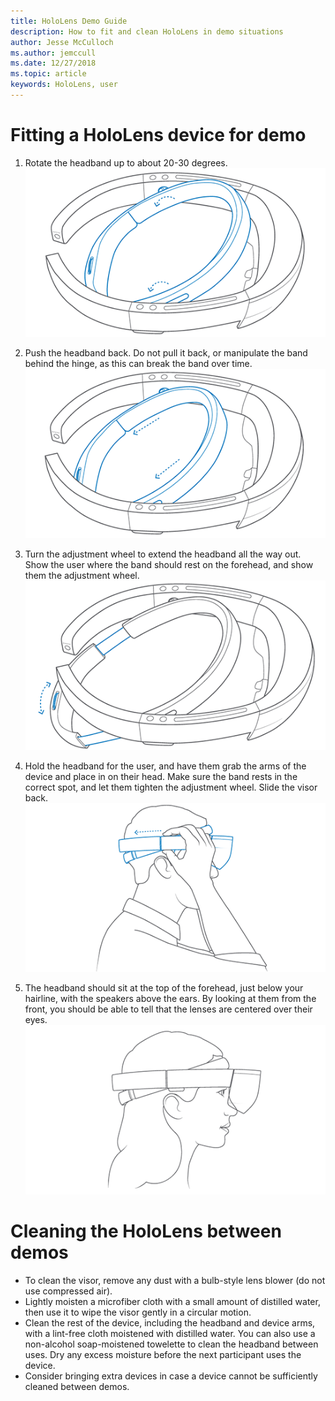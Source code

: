 ```yaml
---
title: HoloLens Demo Guide
description: How to fit and clean HoloLens in demo situations
author: Jesse McCulloch
ms.author: jemccull
ms.date: 12/27/2018
ms.topic: article
keywords: HoloLens, user
---
```


<H1>Fitting a HoloLens device for demo </H1>

1. Rotate the headband up to about 20-30 degrees.<br>
![Step One](images/FitGuideStep1.png)

2. Push the headband back. Do not pull it back, or manipulate the band behind the hinge, as this can break the band over time.<br>
![Step Two](images/FitGuideStep2.png)

3. Turn the adjustment wheel to extend the headband all the way out. Show the user where the band should rest on the forehead, and show them the adjustment wheel.<br>
![Step Three](images/FitGuideStep3.png)

4. Hold the headband for the user, and have them grab the arms of the device and place in on their head. Make sure the band rests in the correct spot, and let them tighten the adjustment wheel. Slide the visor back.<br>
![Step Four](images/FitGuideStep4.png)

5. The headband should sit at the top of the forehead, just below your hairline, with the speakers above the ears. By looking at them from the front, you should be able to tell that the lenses are centered over their eyes.<br>
![Step Five](images/FitGuideSetep5.png)

<H1>Cleaning the HoloLens between demos</H1>

- To clean the visor, remove any dust with a bulb-style lens blower (do not use compressed air).
- Lightly moisten a microfiber cloth with a small amount of distilled water, then use it to wipe the visor gently in a circular motion.
- Clean the rest of the device, including the headband and device arms, with a lint-free cloth moistened with distilled water. You can also use a non-alcohol soap-moistened towelette to clean the headband between uses. Dry any excess moisture before the next participant uses the device.
- Consider bringing extra devices in case a device cannot be sufficiently cleaned between demos.
